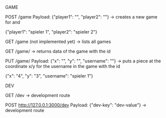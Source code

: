 GAME

POST /game
   Payload: {"player1": "<usernamePlayer1>", "player2": "<usernamePlayer2>"}
   -> creates a new game for <usernamePlayer1> and <usernamePlayer2>
   
   {"player1": "spieler 1", "player2": "spieler 2"}
   
GET /game (not implemented yet)
   -> lists all games

GET /game/<gameId>
   -> returns data of the game with the id <gameId>

PUT /game/<gameId>
   Payload: {"x": "<x coordinate>", "y": "<y coordinate>", "username": "<theUsername>"}
   -> puts a piece at the coordinate x/y for the username <theUsername> in the game with the id <gameId>

   {"x": "4", "y": "3", "username": "spieler 1"}



DEV

GET /dev
   -> development route
       
POST http://127.0.0.1:3000/dev
   Payload: {"dev-key": "dev-value"}
   -> development route